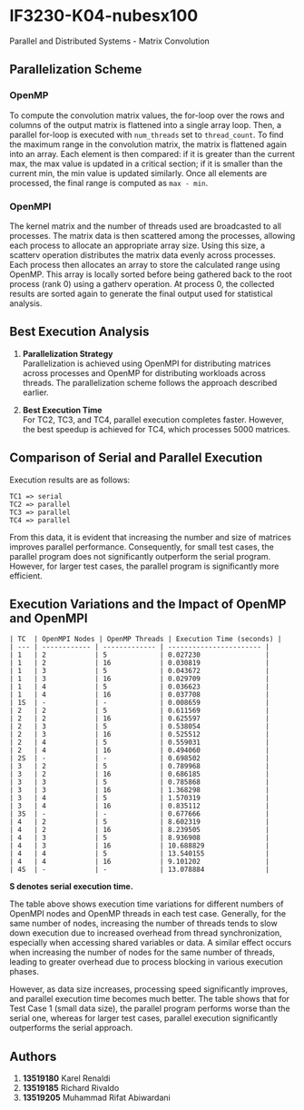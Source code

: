 # IF3230-K04-nubesx100

Parallel and Distributed Systems - Matrix Convolution

## Parallelization Scheme

### OpenMP

To compute the convolution matrix values, the for-loop over the rows and columns of the output matrix is flattened into a single array loop. Then, a parallel for-loop is executed with `num_threads` set to `thread_count`. To find the maximum range in the convolution matrix, the matrix is flattened again into an array. Each element is then compared: if it is greater than the current max, the max value is updated in a critical section; if it is smaller than the current min, the min value is updated similarly. Once all elements are processed, the final range is computed as `max - min`.

### OpenMPI

The kernel matrix and the number of threads used are broadcasted to all processes. The matrix data is then scattered among the processes, allowing each process to allocate an appropriate array size. Using this size, a scatterv operation distributes the matrix data evenly across processes. Each process then allocates an array to store the calculated range using OpenMP. This array is locally sorted before being gathered back to the root process (rank 0) using a gatherv operation. At process 0, the collected results are sorted again to generate the final output used for statistical analysis.

## Best Execution Analysis

1. **Parallelization Strategy**  
   Parallelization is achieved using OpenMPI for distributing matrices across processes and OpenMP for distributing workloads across threads. The parallelization scheme follows the approach described earlier.

2. **Best Execution Time**  
   For TC2, TC3, and TC4, parallel execution completes faster. However, the best speedup is achieved for TC4, which processes 5000 matrices.

## Comparison of Serial and Parallel Execution

Execution results are as follows:

```shell
TC1 => serial
TC2 => parallel
TC3 => parallel
TC4 => parallel
```

From this data, it is evident that increasing the number and size of matrices improves parallel performance. Consequently, for small test cases, the parallel program does not significantly outperform the serial program. However, for larger test cases, the parallel program is significantly more efficient.

## Execution Variations and the Impact of OpenMP and OpenMPI

```shell
| TC  | OpenMPI Nodes | OpenMP Threads | Execution Time (seconds) |
| --- | ------------ | ------------- | ----------------------- |
| 1   | 2            | 5             | 0.027230                |
| 1   | 2            | 16            | 0.030819                |
| 1   | 3            | 5             | 0.043672                |
| 1   | 3            | 16            | 0.029709                |
| 1   | 4            | 5             | 0.036623                |
| 1   | 4            | 16            | 0.037708                |
| 1S  | -            | -             | 0.008659                |
| 2   | 2            | 5             | 0.611569                |
| 2   | 2            | 16            | 0.625597                |
| 2   | 3            | 5             | 0.538054                |
| 2   | 3            | 16            | 0.525512                |
| 2   | 4            | 5             | 0.559031                |
| 2   | 4            | 16            | 0.494060                |
| 2S  | -            | -             | 0.698502                |
| 3   | 2            | 5             | 0.789968                |
| 3   | 2            | 16            | 0.686185                |
| 3   | 3            | 5             | 0.785868                |
| 3   | 3            | 16            | 1.368298                |
| 3   | 4            | 5             | 1.570319                |
| 3   | 4            | 16            | 0.835112                |
| 3S  | -            | -             | 0.677666                |
| 4   | 2            | 5             | 8.602319                |
| 4   | 2            | 16            | 8.239505                |
| 4   | 3            | 5             | 8.936908                |
| 4   | 3            | 16            | 10.688829               |
| 4   | 4            | 5             | 13.540155               |
| 4   | 4            | 16            | 9.101202                |
| 4S  | -            | -             | 13.078884               |
```

**S denotes serial execution time.**

The table above shows execution time variations for different numbers of OpenMPI nodes and OpenMP threads in each test case. Generally, for the same number of nodes, increasing the number of threads tends to slow down execution due to increased overhead from thread synchronization, especially when accessing shared variables or data. A similar effect occurs when increasing the number of nodes for the same number of threads, leading to greater overhead due to process blocking in various execution phases.

However, as data size increases, processing speed significantly improves, and parallel execution time becomes much better. The table shows that for Test Case 1 (small data size), the parallel program performs worse than the serial one, whereas for larger test cases, parallel execution significantly outperforms the serial approach.

## Authors

1. **13519180** Karel Renaldi  
2. **13519185** Richard Rivaldo  
3. **13519205** Muhammad Rifat Abiwardani
